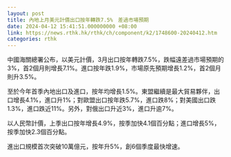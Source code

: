 ```yaml
---
layout: post
title: 內地上月美元計價出口按年轉跌7.5%　差過市場預期
date: 2024-04-12 15:41:51.000000000 +08:00
link: https://news.rthk.hk/rthk/ch/component/k2/1748600-20240412.htm
categories: rthk
---
```


中國海關總署公布，以美元計價，3月出口按年轉跌7.5%，跌幅遠差過市場預期的3%，首2個月則增長7.1%。進口按年跌1.9%，市場原先預期增長1.2%，首2個月則升3.5%。

至於今年首季內地出口及進口，按年均增長1.5%。東盟繼續是最大貿易夥伴，出口增長4.1%，進口升1%；對歐盟出口按年跌5.7%，進口跌8%；對美國出口跌1.3%，進口跌近11%。另外，對俄出口升近3%，進口升逾7%。

以人民幣計價，上季出口按年增長4.9%，按季加快4.1個百分點；進口增長5%，按季加快2.3個百分點。

進出口規模首次突破10萬億元，按年升5%，創6個季度最快增速。
